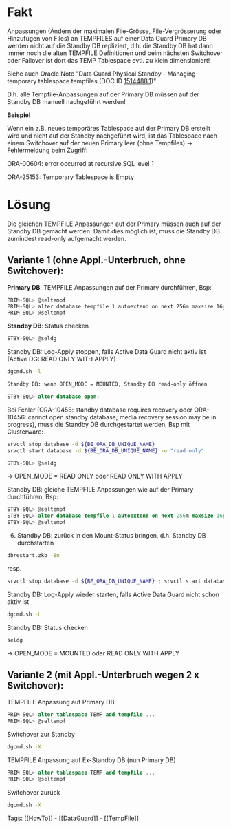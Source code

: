 
# ​Fakt

Anpassungen (Ändern der maximalen File-Grösse, File-Vergrösserung oder Hinzufügen von Files) an TEMPFILES auf einer Data Guard Primary DB werden nicht auf die Standby DB repliziert, d.h. die Standby DB hat dann immer noch die alten TEMPFILE Definitionen und beim nächsten Switchover oder Failover ist dort das TEMP Tablespace evtl. zu klein dimensioniert!

Siehe auch Oracle Note "Data Guard Physical Standby - Managing temporary tablespace tempfiles (DOC ID ​[1514488.1](https://[support.oracle.com/epmos/faces/DocContentDisplay?_afrLoop=99529780274179&id=1514588.1](http://support.oracle.com/epmos/faces/DocContentDisplay?_afrLoop=99529780274179&id=1514588.1)))"

D.h. alle Tempfile-Anpassungen auf der Primary DB müssen auf der Standby DB manuell nachgeführt werden!

**Beispiel**

Wenn ein z.B. neues temporäres Tablespace auf der Primary DB erstellt wird und nicht auf der Standby nachgeführt wird, ist das Tablespace nach einem Switchover auf der neuen Primary leer (ohne Tempfiles) -> Fehlermeldung beim Zugriff:

ORA-00604: error occurred at recursive SQL level 1

ORA-25153: Temporary Tablespace is Empty​​

# Lösung

Die gleichen TEMPFILE Anpassungen auf der Primary müssen auch auf der Standby DB gemacht werden. Damit dies möglich ist, muss die Standby DB zumindest read-only aufgemacht werden.

## Variante 1 (ohne Appl.-Unterbruch, ohne Switchover):

**Primary DB**: TEMPFILE Anpassungen auf der Primary durchführen, Bsp:

```bash
PRIM-SQL> @seltempf
PRIM-SQL> alter database tempfile 1 autoextend on next 256m maxsize 16g;
PRIM-SQL> @seltempf
```

​**​​Standby DB**: Status checken

```bash
STBY-SQL> @seldg
```

Standby DB: Log-Apply stoppen, falls Active Data Guard nicht aktiv ist (Active DG: READ ONLY WITH APPLY)

```bash
dgcmd.sh -l

Standby DB: wenn OPEN_MODE = MOUNTED, Standby DB read-only öffnen
```
```sql
STBY-SQL> alter database open;
```

Bei Fehler (ORA-10458: standby database requires recovery oder ORA-10456: cannot open standby database; media recovery session may be in progress), muss die Standby DB durchgestartet werden, Bsp mit Clusterware:

```bash
srvctl stop database -d ${BE_ORA_DB_UNIQUE_NAME}
srvctl start database -d ${BE_ORA_DB_UNIQUE_NAME} -o "read only"

STBY-SQL> @seldg
```

-> OPEN_MODE = READ ONLY oder READ ONLY WITH APPLY

Standby DB: gleiche TEMPFILE Anpassungen wie auf der Primary durchführen, Bsp:

```sql
STBY-SQL> @seltempf
STBY-SQL> alter database tempfile 1 autoextend on next 256m maxsize 16g;
STBY-SQL> @seltempf
```

6. Standby DB: zurück in den Mount-Status bringen, d.h. Standby DB durchstarten

```bash
dbrestart.zkb -Bn
```

resp.

```bash
srvctl stop database -d ${BE_ORA_DB_UNIQUE_NAME} ; srvctl start database -d ${BE_ORA_DB_UNIQUE_NAME}
```

Standby DB: Log-Apply wieder starten, falls Active Data Guard nicht schon aktiv ist

```bash
dgcmd.sh -L
```

Standby DB: Status checken

```bash
seldg
```

-> OPEN_MODE = MOUNTED oder READ ONLY WITH APPLY​

## Variante 2 (mit Appl.-Unterbruch wegen 2 x Switchover):

TEMPFILE Anpassung auf Primary DB

```sql
PRIM-SQL> alter tablespace TEMP add tempfile ...
PRIM-SQL> @seltempf
```

Switchover zur Standby

```bash
dgcmd.sh -X
```

TEMPFILE Anpassung auf Ex-Standby DB (nun Primary DB)

```sql
PRIM-SQL> alter tablespace TEMP add tempfile ...
PRIM-SQL> @seltempf
```

Switchover zurück

```bash
dgcmd.sh -X
```

Tags:
[[HowTo]] - [[DataGuard]] - [[TempFile]]

